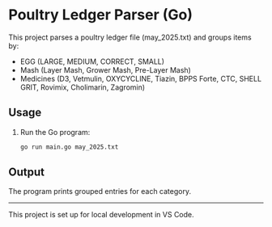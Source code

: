 # Poultry Ledger Parser (Go)

This project parses a poultry ledger file (may_2025.txt) and groups items by:
- EGG (LARGE, MEDIUM, CORRECT, SMALL)
- Mash (Layer Mash, Grower Mash, Pre-Layer Mash)
- Medicines (D3, Vetmulin, OXYCYCLINE, Tiazin, BPPS Forte, CTC, SHELL GRIT, Rovimix, Cholimarin, Zagromin)

## Usage
1. Run the Go program:
   ```sh
   go run main.go may_2025.txt
   ```

## Output
The program prints grouped entries for each category.

---

This project is set up for local development in VS Code.
